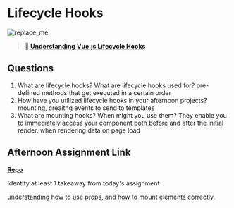 # Lifecycle Hooks

![replace_me](https://codeworks.blob.core.windows.net/public/assets/img/illustrations/placeholder.svg)

> **📖 [Understanding Vue.js Lifecycle Hooks](https://codeworksacademy.com/fs-student-guide/resources/wk6/03-Vue-Lifecycle-Hooks)**

## Questions

1. What are lifecycle hooks? What are lifecycle hooks used for?
pre-defined methods that get executed in a certain order
2. How have you utilized lifecycle hooks in your afternoon projects?
mounting, creaitng events to send to templates
3. What are mounting hooks? When might you use them?
 They enable you to immediately access your component both before and after the initial render. when rendering data on page load
## Afternoon Assignment Link

**[Repo](https://github.com/moathabdulrazak/gregslsitVue)**

Identify at least 1 takeaway from today's assignment


understanding how to use props, and how to mount elements correctly.
